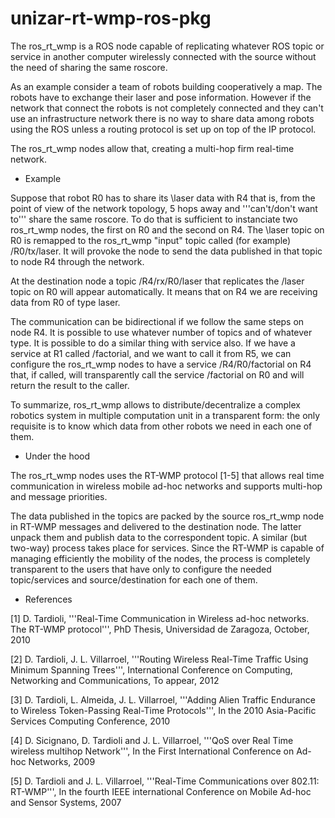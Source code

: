 unizar-rt-wmp-ros-pkg
=====================

The ros_rt_wmp is a ROS node capable of replicating whatever ROS topic or service in another computer wirelessly connected with the source without the need of sharing the same roscore.

As an example consider a team of robots building cooperatively a map. The robots have to exchange their laser and pose information. However if the network that connect the robots is not completely connected and they can't use an infrastructure network there is no way to share data among robots using the ROS unless a routing protocol is set up on top of the IP protocol.

The ros_rt_wmp nodes allow that, creating a multi-hop firm real-time network.

* Example

Suppose that robot R0 has to share its \laser data with R4 that is, from the point of view of the network topology, 5 hops away and '''can't/don't want to''' share the same roscore. To do that is sufficient to instanciate two ros_rt_wmp nodes, the first on R0 and the second on R4. The \laser topic on R0 is remapped to the ros_rt_wmp "input" topic called (for example) /R0/tx/laser. It will provoke the node to send the data published in that topic to node R4 through the network.

At the destination node a topic /R4/rx/R0/laser that replicates the /laser topic on R0 will appear automatically. It means that on R4 we are receiving data from R0 of type laser.

The communication can be bidirectional if we follow the same steps on node R4. It is possible to use whatever number of topics and of whatever type. It is possible to do a similar thing with service also. If we have a service at R1 called /factorial, and we want to call it from R5, we can configure the ros_rt_wmp nodes to have a service /R4/R0/factorial on R4 that, if called, will transparently call the service /factorial on R0 and will return the result to the caller.

To summarize, ros_rt_wmp allows to distribute/decentralize a complex robotics system in multiple computation unit in a transparent form: the only requisite is to know which data from other robots we need in each one of them.

* Under the hood

The ros_rt_wmp nodes uses the RT-WMP protocol [1-5] that allows real time communication in wireless mobile ad-hoc networks and supports multi-hop and message priorities.

The data published in the topics are packed by the source ros_rt_wmp node in RT-WMP messages and delivered to the destination node. The latter unpack them and publish data to the correspondent topic. A similar (but two-way) process takes place for services. Since the RT-WMP is capable of managing efficiently the mobility of the nodes, the process is completely transparent to the users that have only to configure the needed topic/services and source/destination for each one of them.

* References

[1] D. Tardioli, '''Real-Time Communication in Wireless ad-hoc networks. The RT-WMP protocol''', PhD Thesis, Universidad de Zaragoza, October, 2010

[2] D. Tardioli, J. L. Villarroel, '''Routing Wireless Real-Time Traffic Using Minimum Spanning Trees''', International Conference on Computing, Networking and Communications, To appear, 2012

[3] D. Tardioli, L. Almeida, J. L. Villarroel, '''Adding Alien Traffic Endurance to Wireless Token-Passing Real-Time Protocols''', In the 2010 Asia-Pacific Services Computing Conference, 2010

[4] D. Sicignano, D. Tardioli and J. L. Villarroel, '''QoS over Real Time wireless multihop Network''', In the First International Conference on Ad-hoc Networks, 2009

[5] D. Tardioli and J. L. Villarroel, '''Real-Time Communications over 802.11: RT-WMP''', In the fourth IEEE international Conference on Mobile Ad-hoc and Sensor Systems, 2007
